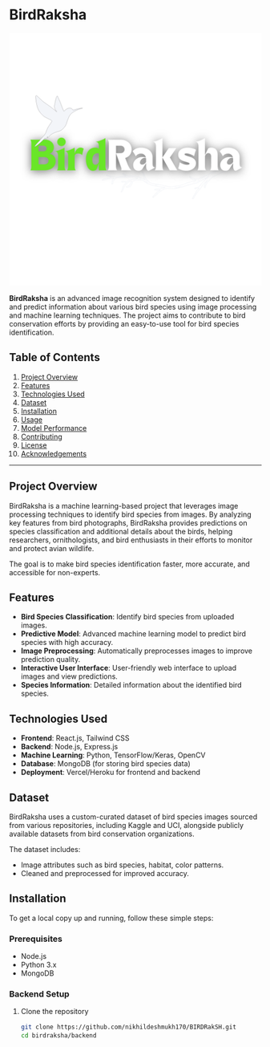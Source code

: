 # BirdRaksha

![BirdRaksha Logo](./logo.png)

**BirdRaksha** is an advanced image recognition system designed to identify and predict information about various bird species using image processing and machine learning techniques. The project aims to contribute to bird conservation efforts by providing an easy-to-use tool for bird species identification.

## Table of Contents

1. [Project Overview](#project-overview)
2. [Features](#features)
3. [Technologies Used](#technologies-used)
4. [Dataset](#dataset)
5. [Installation](#installation)
6. [Usage](#usage)
7. [Model Performance](#model-performance)
8. [Contributing](#contributing)
9. [License](#license)
10. [Acknowledgements](#acknowledgements)

---

## Project Overview

BirdRaksha is a machine learning-based project that leverages image processing techniques to identify bird species from images. By analyzing key features from bird photographs, BirdRaksha provides predictions on species classification and additional details about the birds, helping researchers, ornithologists, and bird enthusiasts in their efforts to monitor and protect avian wildlife.

The goal is to make bird species identification faster, more accurate, and accessible for non-experts.

## Features

- **Bird Species Classification**: Identify bird species from uploaded images.
- **Predictive Model**: Advanced machine learning model to predict bird species with high accuracy.
- **Image Preprocessing**: Automatically preprocesses images to improve prediction quality.
- **Interactive User Interface**: User-friendly web interface to upload images and view predictions.
- **Species Information**: Detailed information about the identified bird species.

## Technologies Used

- **Frontend**: React.js, Tailwind CSS
- **Backend**: Node.js, Express.js
- **Machine Learning**: Python, TensorFlow/Keras, OpenCV
- **Database**: MongoDB (for storing bird species data)
- **Deployment**: Vercel/Heroku for frontend and backend

## Dataset

BirdRaksha uses a custom-curated dataset of bird species images sourced from various repositories, including Kaggle and UCI, alongside publicly available datasets from bird conservation organizations.

The dataset includes:
- Image attributes such as bird species, habitat, color patterns.
- Cleaned and preprocessed for improved accuracy.

## Installation

To get a local copy up and running, follow these simple steps:

### Prerequisites

- Node.js
- Python 3.x
- MongoDB

### Backend Setup

1. Clone the repository
   ```bash
   git clone https://github.com/nikhildeshmukh170/BIRDRakSH.git
   cd birdraksha/backend



